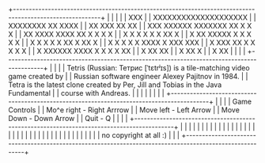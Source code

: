 +---------------------------------------------------------------------------------------------------------+
|                                                                                                         |
|                                                                                                         |
|                                 XXX                                                                     |
|             XXXXXXXXXXXXXXXXXXXX                                                                        |
|     XXXXXXXX        XX                                               XXXX                               |
|                    XX                                            XXX      XX            XX              |
|                  XXX                          XXXXXX XXXXXXX     XX        X           X X              |
|                 XX         XXXX XXXX        XX    X              X          X         X                 |
|                 X         X        X              X              X          X        XX   X             |
|                X         XX   XXXXX                X             X         X         X     X            |
|                X         X                 X       X             X     XX X         XX      X           |
|               X           X               X        X             X XXXX X           XXX XXX             |
|               X           XXX           XX         X             X       X         X          X         |
|               X             XXXXXX XXXX            X             X        X       X            XX       |
|                                                                  X         XX                    XX     |
|                                                                  X          XX                    X     |
|                                                                  X            XX                        |
|                                                                                                         |
|       +------------------------------------------------------------------------------------------+      |
|                                                                                                         |
|            Tetris (Russian: Тетрис [ˈtɛtrʲɪs]) is a tile-matching video game created by                 |
|            Russian software engineer Alexey Pajitnov in 1984.                                           |
|            Tetra is the latest clone created by Per, Jill and Tobias in the Java Fundamental            |
|            course with Andreas.                                                                         |
|                                                                                                         |
|                                                                                                         |
|                                                                                                         |
|       +------------------------------------------------------------------------------------------+      |
|                                                                                                         |
|            Game Controls                                                                                |
|              Mo^e right - Right Arrrow                                                                  |
|              Move left -  Left Arrow                                                                    |
|              Move Down -  Down Arrow                                                                    |
|              Quit       - Q                                                                             |
|                                                                                                         |
|       +------------------------------------------------------------------------------------------+      |
|                                                                                                         |
|                                                                                                         |
|                                                                                                         |
|                                                                                                         |
|                                                                                                         |
|                                                                                                         |
|                                                                                                         |
|                                                                                                         |
|                                                                                                         |
|                                                                                                         |
|                                                                                                         |
|                                                                                                         |
|                                                                                                         |
|                                                                                                         |
|                                                                                                         |
|                                                                                                         |
|                                                                                                         |
|                                                                                                         |
|                                                                                                         |
|                                                                                  no copyright at all :) |
|                                                                                                         |
+---------------------------------------------------------------------------------------------------------+


